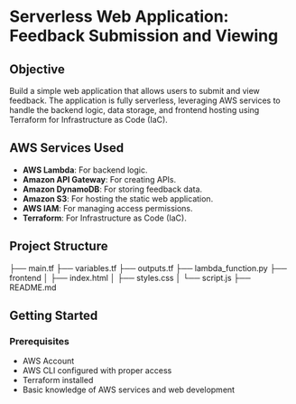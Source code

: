 # Serverless Web Application: Feedback Submission and Viewing

## Objective
Build a simple web application that allows users to submit and view feedback. The application is fully serverless, leveraging AWS services to handle the backend logic, data storage, and frontend hosting using Terraform for Infrastructure as Code (IaC).

## AWS Services Used
- **AWS Lambda**: For backend logic.
- **Amazon API Gateway**: For creating APIs.
- **Amazon DynamoDB**: For storing feedback data.
- **Amazon S3**: For hosting the static web application.
- **AWS IAM**: For managing access permissions.
- **Terraform**: For Infrastructure as Code (IaC).

## Project Structure
├── main.tf
├── variables.tf
├── outputs.tf
├── lambda_function.py
├── frontend
│ ├── index.html
│ ├── styles.css
│ └── script.js
├── README.md

## Getting Started

### Prerequisites
- AWS Account
- AWS CLI configured with proper access
- Terraform installed
- Basic knowledge of AWS services and web development


